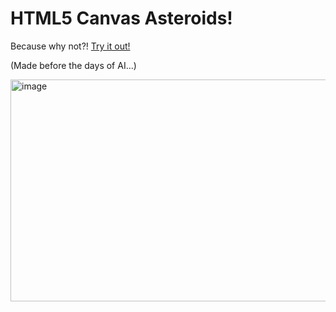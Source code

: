 # HTML5 Canvas Asteroids!

Because why not?! [Try it out!](https://aaronbeall.github.io/asteroids/)

(Made before the days of AI...)

<img width="717" height="355" alt="image" src="https://github.com/user-attachments/assets/ec955029-5e14-4206-9534-57c5e29c7106" />

